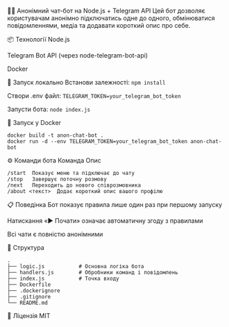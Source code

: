 🕵️‍♂️ Анонімний чат-бот на Node.js + Telegram API
Цей бот дозволяє користувачам анонімно підключатись одне до одного, обмінюватися повідомленнями, медіа та додавати короткий опис про себе.

📦 Технології
Node.js

Telegram Bot API (через node-telegram-bot-api)

Docker

🚀 Запуск локально
Встанови залежності:
```npm install```

Створи .env файл:
```TELEGRAM_TOKEN=your_telegram_bot_token```

Запусти бота:
```node index.js```

🐳 Запуск у Docker
```
docker build -t anon-chat-bot .
docker run -d --env TELEGRAM_TOKEN=your_telegram_bot_token anon-chat-bot
```

⚙️ Команди бота
Команда	Опис
```
/start	Показує меню та підключає до чату
/stop	Завершує поточну розмову
/next	Переходить до нового співрозмовника
/about <текст>	Додає короткий опис вашого профілю
```

📋 Поведінка
Бот показує правила лише один раз при першому запуску

Натискання «▶️ Почати» означає автоматичну згоду з правилами

Всі чати є повністю анонімними

📁 Структура
```
.
├── logic.js           # Основна логіка бота
├── handlers.js        # Обробники команд і повідомлень
├── index.js           # Точка входу
├── Dockerfile
├── .dockerignore
├── .gitignore
└── README.md
```

📜 Ліцензія
MIT